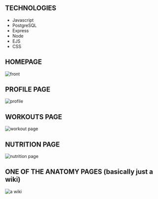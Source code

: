 TECHNOLOGIES
------------------
 - Javascript
 - PostgreSQL
 - Express
 - Node
 - EJS
 - CSS
 
HOMEPAGE
-----------------------
![front](https://user-images.githubusercontent.com/107972255/219319219-7b228fad-17ad-4043-add0-997eb8372579.JPG)

PROFILE PAGE
-----------------------
![profile](https://user-images.githubusercontent.com/107972255/219319249-e0b8a046-f2d8-403d-b5db-d8ca51866489.JPG)

WORKOUTS PAGE
------------------------
![workout page](https://user-images.githubusercontent.com/107972255/219319252-dae313dd-4e62-4b0c-b324-3bf55896065e.JPG)

NUTRITION PAGE
------------------------
![nutrition page](https://user-images.githubusercontent.com/107972255/219319274-3f434873-d8a3-4e8a-be20-f6277ee215c3.JPG)

ONE OF THE ANATOMY PAGES (basically just a wiki)
------------------------------------------------
![a wiki](https://user-images.githubusercontent.com/107972255/219319278-1be87261-a745-402c-adc6-62bf6e925de6.JPG)
